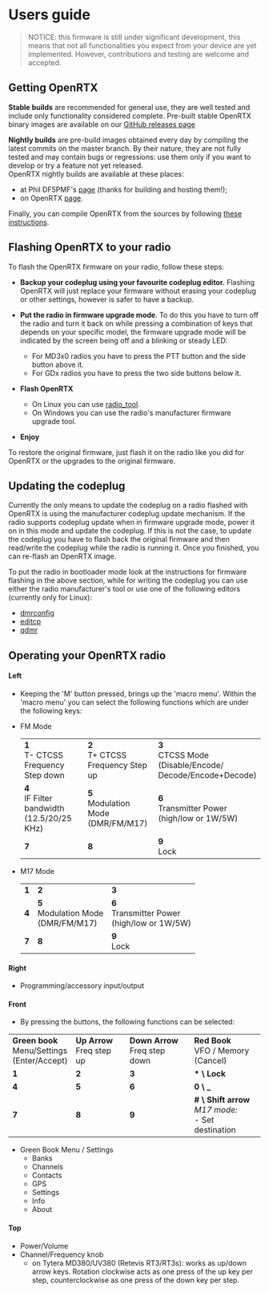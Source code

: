 # Users guide

> NOTICE: this firmware is still under significant development, this means that not all functionalities you expect from your device are yet implemented. However, contributions and testing are welcome and accepted.

## Getting OpenRTX

**Stable builds** are recommended for general use, they are well tested and include only functionality considered complete.
Pre-built stable OpenRTX binary images are available on our [GitHub releases page](https://github.com/OpenRTX/OpenRTX/releases)

**Nightly builds** are pre-build images obtained every day by compiling the latest commits on the master branch. By their nature, they are not fully tested and may contain bugs or regressions: use them only if you want to develop or try a feature not yet released.\
OpenRTX nightly builds are available at these places:
* at Phil DF5PMF's [page](https://openrtx.schinken-radio.de/nightly/) (thanks for building and hosting them!);
* on OpenRTX [page](https://files.openrtx.org/nightly/).

Finally, you can compile OpenRTX from the sources by following [these instructions](compiling.md).

## Flashing OpenRTX to your radio
To flash the OpenRTX firmware on your radio, follow these steps:

* **Backup your codeplug using your favourite codeplug editor.** Flashing OpenRTX will just replace your firmware without erasing your codeplug or other settings, however is safer to have a backup.

* **Put the radio in firmware upgrade mode**. To do this you have to turn off the radio and turn it back on while pressing a combination of keys that depends on your specific model, the firmware upgrade mode will be indicated by the screen being off and a blinking or steady LED:
    * For MD3x0 radios you have to press the PTT button and the side button above it.
    * For GDx radios you have to press the two side buttons below it.


* **Flash OpenRTX**
    * On Linux you can use [radio_tool](https://github.com/v0l/radio_tool).
    * On Windows you can use the radio's manufacturer firmware upgrade tool.

* **Enjoy**

To restore the original firmware, just flash it on the radio like you did for OpenRTX or the upgrades to the original firmware.

## Updating the codeplug
Currently the only means to update the codeplug on a radio flashed with OpenRTX is using the manufacturer codeplug update mechanism. If the radio supports codeplug update when in firmware upgrade mode, power it on in this mode and update the codeplug. If this is not the case, to update the codeplug you have to flash back the original firmware and then read/write the codeplug while the radio is running it. Once you finished, you can re-flash an OpenRTX image.

To put the radio in bootloader mode look at the instructions for firmware flashing in the above section, while for writing the codeplug you can use either the radio manufacturer's tool or use one of the following editors (currently only for Linux):

- [dmrconfig](https://github.com/OpenRTX/dmrconfig)
- [editcp](https://github.com/DaleFarnsworth-DMR/editcp)
- [qdmr](https://github.com/hmatuschek/qdmr)



## Operating your OpenRTX radio
#### Left
* Keeping the 'M' button pressed, brings up the 'macro menu'. Within the 'macro menu' you can select the following functions which are under the following keys:

* FM Mode

    | | | |
    |---|---|---|
    | **1** <br> T- CTCSS <br> Frequency Step down | **2** <br> T+ CTCSS <br> Frequency Step up | **3** <br> CTCSS Mode <br> (Disable/Encode/<br>Decode/Encode+Decode) |
    | **4** <br> IF Filter bandwidth <br> (12.5/20/25 KHz) | **5** <br> Modulation Mode <br> (DMR/FM/M17) | **6** <br> Transmitter Power <br> (high/low or 1W/5W) |
    | **7** | **8** | **9** <br> Lock |

* M17 Mode

    | | | |
    |---|---|---|
    | **1** | **2** | **3**  |
    | **4** | **5** <br> Modulation Mode <br> (DMR/FM/M17) | **6** <br> Transmitter Power <br> (high/low or 1W/5W) |
    | **7** | **8**  | **9** <br> Lock |



#### Right
* Programming/accessory input/output

#### Front
* By pressing the buttons, the following functions can be selected:


|   |   |   |   |
|---|---|---|---|
| **Green book** <br> Menu/Settings <br> (Enter/Accept) | **Up Arrow** <br> Freq step up | **Down Arrow** <br> Freq step down | **Red Book** <br> VFO / Memory <br> (Cancel)|
| **1** | **2** | **3** | **\* \ Lock** |
| **4** | **5** | **6** | **0 \ \_** |
| **7** | **8** | **9** | **# \ Shift arrow** <br> *M17 mode:* <br> - Set destination |

* Green Book Menu / Settings
    * Banks
    * Channels
    * Contacts
    * GPS
    * Settings
    * Info
    * About

#### Top
* Power/Volume
* Channel/Frequency knob
    * on Tytera MD380/UV380 (Retevis RT3/RT3s): works as up/down arrow keys. Rotation clockwise acts as one press of the up key per step, counterclockwise as one press of the down key per step.
